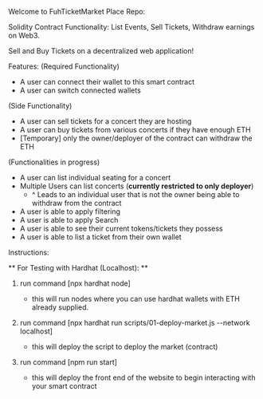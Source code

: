 Welcome to FuhTicketMarket Place Repo:

Solidity Contract Functionality:
List Events, Sell Tickets, Withdraw earnings on Web3.

Sell and Buy Tickets on a decentralized web application!

Features:
(Required Functionality)
- A user can connect their wallet to this smart contract
- A user can switch connected wallets

(Side Functionality)
- A user can sell tickets for a concert they are hosting
- A user can buy tickets from various concerts if they have enough ETH
- [Temporary] only the owner/deployer of the contract can withdraw the ETH

(Functionalities in progress)
- A user can list individual seating for a concert
- Multiple Users can list concerts (**currently restricted to only deployer**)
    - ^ Leads to an individual user that is not the owner being able to withdraw from the contract
- A user is able to apply filtering 
- A user is able to apply Search
- A user is able to see their current tokens/tickets they possess
- A user is able to list a ticket from their own wallet



Instructions:

** For Testing with Hardhat (Localhost): **
1) run command [npx hardhat node]
    - this will run nodes where you can use hardhat wallets with ETH already supplied.

2) run command [npx hardhat run scripts/01-deploy-market.js --network localhost]
    - this will deploy the script to deploy the market (contract)

3) run command [npm run start]
    - this will deploy the front end of the website to begin interacting with your smart contract